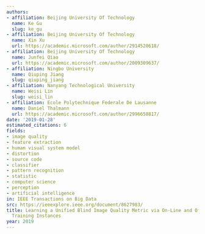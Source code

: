 ```yaml
---
authors:
- affiliation: Beijing University Of Technology
  name: Ke Gu
  slug: ke_gu
- affiliation: Beijing University Of Technology
  name: Xin Xu
  url: https://academic.microsoft.com/author/2914520618/
- affiliation: Beijing University Of Technology
  name: Junfei Qiao
  url: https://academic.microsoft.com/author/2009309637/
- affiliation: Ningbo University
  name: Qiuping Jiang
  slug: qiuping_jiang
- affiliation: Nanyang Technological University
  name: Weisi Lin
  slug: weisi_lin
- affiliation: Ecole Polytechnique Federale De Lausanne
  name: Daniel Thalmann
  url: https://academic.microsoft.com/author/2996658817/
date: '2019-01-28'
estimated_citations: 6
fields:
- image quality
- feature extraction
- human visual system model
- distortion
- source code
- classifier
- pattern recognition
- statistic
- computer science
- perception
- artificial intelligence
in: IEEE Transactions on Big Data
src: https://ieeexplore.ieee.org/document/8627983/
title: Learning a Unified Blind Image Quality Metric via On-Line and Off-Line Big
  Training Instances
year: 2019
---
```

